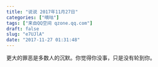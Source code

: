 ```yaml
---
title: "说说 2017年11月27日"
categories: ["嘀咕"]
tags: ["来自QQ空间 qzone.qq.com"]
draft: false
slug: "e7UJlA"
date: "2017-11-27 01:31:48"
---
```


更大的罪恶是多数人的沉默。你觉得你没事，只是没有轮到你。
